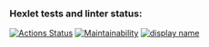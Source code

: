 ### Hexlet tests and linter status:
[![Actions Status](https://github.com/garaninayana/python-project-lvl1/workflows/hexlet-check/badge.svg)](https://github.com/garaninayana/python-project-lvl1/actions)
[![Maintainability](https://api.codeclimate.com/v1/badges/a99a88d28ad37a79dbf6/maintainability)](https://codeclimate.com/github/codeclimate/codeclimate/maintainability)
[![display name](https://github.com/garaninayana/python-project-lvl1/workflows/run-linter/badge.svg)](https://github.com/garaninayana/python-project-lvl1/actions/workflows/hexlet-lint.yml)
